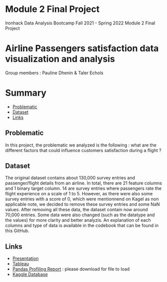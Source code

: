 # Module 2 Final Project
Ironhack Data Analysis Bootcamp Fall 2021 - Spring 2022 Module 2 Final Project
# Airline Passengers satisfaction data visualization and analysis
Group members : Pauline Dhenin & Taler Echols 

# Summary 
 - [Problematic](#Problematic)
 - [Dataset](#Dataset)
 - [Links](#Links)

## Problematic 
In this project, the problematic we analyzed is the following : what are the different factors that could influence customers satisfaction during a flight ? 




## Dataset 
The original dataset contains about 130,000 survey entries and passenger/flight details from an airline. In total, there are 21 feature columns and 1 binary target column. 14 are survey entries where passengers rate the flight experience on a scale of 1 to 5. However, as there were also some survey entries with a score of 0, which were mentionnend on Kagel as non applicable note, we decided to remove these survey entries and some NaN values. After removing all these data, the dataset contain now around 70,000 entries. Some data were also changed (such as the datatype and the values) for more clarity and better analyzis. An explanation of each columns and type of data is available in the codebook that can be found in this GitHub. 



## Links 
* <a href="https://docs.google.com/presentation/d/1TvHM9_zFry71FRuHY2K-dA0COpvi9J9NjG5YozxwvN8/edit?usp=sharing" >Presentation</a>
* <a href="https://public.tableau.com/app/profile/dhenin2314/viz/Customer_satisfaction/Satisfactionflightdistance?publish=yes">Tableau</a> 
* <a href="https://raw.githubusercontent.com/techols/Module2_FinalProject/main/airlineV2.html" >Pandas Profiling Report</a> : please download for file to load
* <a href="https://www.kaggle.com/teejmahal20/airline-passenger-satisfaction"> Kaggle Database </a> 
